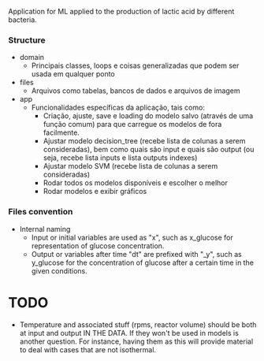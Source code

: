 
Application for ML applied to the production of lactic acid by different bacteria.

### Structure
- domain 
    * Principais classes, loops e coisas generalizadas que podem ser usada em qualquer ponto
- files
    * Arquivos como tabelas, bancos de dados e arquivos de imagem
- app
    * Funcionalidades específicas da aplicação, tais como:
        - Criação, ajuste, save e loading do modelo salvo (através de uma função comum) para que carregue os modelos de fora facilmente.
        - Ajustar modelo decision_tree (recebe lista de colunas a serem consideradas), bem como quais são input e quais são output (ou seja, recebe lista inputs e lista outputs indexes)
        - Ajustar modelo SVM (recebe lista de colunas a serem consideradas)
        - Rodar todos os modelos disponíveis e escolher o melhor
        - Rodar modelos e exibir gráficos

### Files convention
- Internal naming
    * Input or initial variables are used as "x", such as x_glucose for representation of glucose concentration.
    * Output or variables after time "dt" are prefixed with "_y", such as y_glucose for the concentration of glucose after a certain time in the given conditions.

# TODO
- Temperature and associated stuff (rpms, reactor volume) should be both at input and output IN THE DATA. If they won't be used in models is another question. For instance, having them as this will provide material to deal with cases that are not isothermal.
